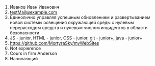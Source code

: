 1. Иванов Иван Иванович
2. testMail@example.com
3. Единолично управлял успешным обновлением и развертыванием новой системы освещения окружающей среды с нулевым перерасходом средств и нулевым числом инцидентов в области безопасности
4. JS - junior, HTML - junior, CSS - junior, git - junior+, java - junior+
5. https://github.com/MortyraSky/myWebSites
6. Not expierence
7. Cours in firm Anderson
8. Начинающий